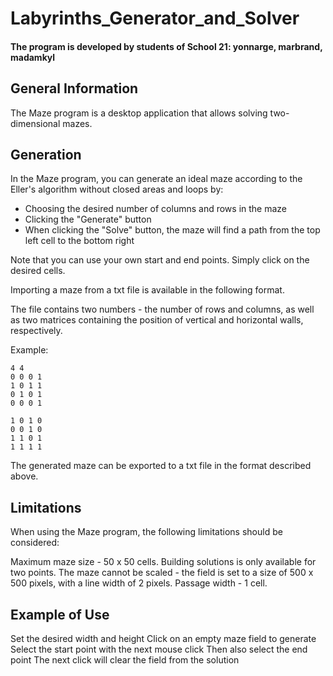 # Labyrinths_Generator_and_Solver

#### The program is developed by students of School 21: yonnarge, marbrand, madamkyl

## General Information

The Maze program is a desktop application that allows solving two-dimensional mazes.

## Generation

In the Maze program, you can generate an ideal maze according to the Eller's algorithm without closed areas and loops by:

* Choosing the desired number of columns and rows in the maze
* Clicking the "Generate" button
* When clicking the "Solve" button, the maze will find a path from the top left cell to the bottom right

Note that you can use your own start and end points. Simply click on the desired cells.

Importing a maze from a txt file is available in the following format.

The file contains two numbers - the number of rows and columns, as well as two matrices containing the position of vertical and horizontal walls, respectively.

Example:
```
4 4
0 0 0 1
1 0 1 1
0 1 0 1
0 0 0 1

1 0 1 0
0 0 1 0
1 1 0 1
1 1 1 1
```
The generated maze can be exported to a txt file in the format described above.

## Limitations

When using the Maze program, the following limitations should be considered:

Maximum maze size - 50 x 50 cells.
Building solutions is only available for two points.
The maze cannot be scaled - the field is set to a size of 500 x 500 pixels, with a line width of 2 pixels.
Passage width - 1 cell.

## Example of Use

Set the desired width and height
Click on an empty maze field to generate
Select the start point with the next mouse click
Then also select the end point
The next click will clear the field from the solution
